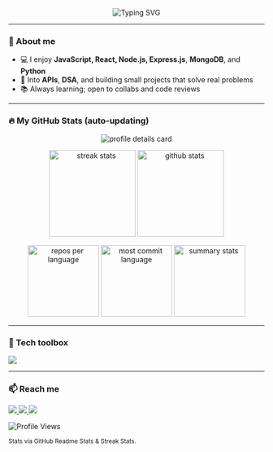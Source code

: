 <!-- Profile README for @kalyaniugale -->
<p align="center">
  <img src="https://readme-typing-svg.demolab.com?font=Fira+Code&weight=600&size=28&duration=2800&pause=600&center=true&vCenter=true&width=820&lines=Hi+%F0%9F%91%8B%2C+I'm+Kalyani;Full-stack+dev+(Java%2FJS)+building+clean+UIs+%26+reliable+APIs;Learning+in+public+%7C+shipping+small%2C+often" alt="Typing SVG" />
</p>

---

### 👋 About me
- 💻 I enjoy **JavaScript, React, Node.js, Express.js**, **MongoDB**, and **Python**
- 🧪 Into **APIs**, **DSA**, and building small projects that solve real problems
- 📚 Always learning; open to collabs and code reviews

---

### 🔥 My GitHub Stats (auto-updating)
<!-- Big profile details (includes contribution calendar) -->
<p align="center">
  <img src="https://github-profile-summary-cards.vercel.app/api/cards/profile-details?username=kalyaniugale&theme=dracula" alt="profile details card"/>
</p>

<!-- Streak + classic GitHub stats side-by-side -->
<p align="center">
  <img src="https://github-readme-streak-stats.herokuapp.com?user=kalyaniugale&theme=dracula&hide_border=true" height="170" alt="streak stats"/>
  <img src="https://github-readme-stats.vercel.app/api?username=kalyaniugale&show_icons=true&count_private=true&theme=dracula&hide_border=true" height="170" alt="github stats"/>
</p>

<!-- Languages in the same card style -->
<p align="center">
  <img src="https://github-profile-summary-cards.vercel.app/api/cards/repos-per-language?username=kalyaniugale&theme=dracula" height="140" alt="repos per language"/>
  <img src="https://github-profile-summary-cards.vercel.app/api/cards/most-commit-language?username=kalyaniugale&theme=dracula" height="140" alt="most commit language"/>
  <img src="https://github-profile-summary-cards.vercel.app/api/cards/stats?username=kalyaniugale&theme=dracula" height="140" alt="summary stats"/>
</p>

---

### 🧰 Tech toolbox
<p>
  <img src="https://skillicons.dev/icons?i=java,js,react,nodejs,express,mongodb,python,html,css,git,github,vscode,postman" />
</p>

---


### 📫 Reach me
<a href="mailto:kalyaniugale24@gmail.com">
  <img src="https://img.shields.io/badge/Email-Contact%20me-FF6E96?style=for-the-badge&logo=gmail&logoColor=white"/>
</a>
<a href="https://www.linkedin.com/in/kalyani-ugale-4746112a2">
  <img src="https://img.shields.io/badge/LinkedIn-Kalyani%20Ugale-0A66C2?style=for-the-badge&logo=linkedin&logoColor=white"/>
</a>
<a href="#">
  <img src="https://img.shields.io/badge/Portfolio-Coming%20soon-1f6feb?style=for-the-badge&logo=vercel&logoColor=white"/>
</a>

![Profile Views](https://komarev.com/ghpvc/?username=kalyaniugale&label=Profile%20views&color=0e75b6&style=flat)


<sub>Stats via GitHub Readme Stats & Streak Stats.</sub>
